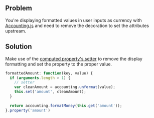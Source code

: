 ## Problem

You're displaying formatted values in user inputs as currency with
[Accounting.js][accounting] and need to remove the decoration to set the
attributes upstream.

## Solution

Make use of the [computed property's setter][setters] to remove the
display formatting and set the property to the proper value.

```js
formattedAmount: function(key, value) {
  if (arguments.length > 1) {
    // setter
    var cleanAmount = accounting.unformat(value);
    this.set('amount', cleanAmount);
  }
  
  return accounting.formatMoney(this.get('amount'));
}.property('amount')
```

<!---### Example

<a class="jsbin-embed" href="http://emberjs.jsbin.com/AqeVuZI/2/embed?live">JS Bin</a>-->
[setters]: /guides/object-model/computed-properties/
[accounting]: http://josscrowcroft.github.io/accounting.js/

